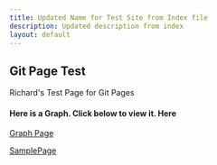 ```yaml
---
title: Updated Name for Test Site from Index file
description: Updated description from index
layout: default
---
```


##  Git Page Test

Richard's Test Page for Git Pages

#### Here is a Graph.  Click below to view it.  Here

[Graph Page](graph.html)

[SamplePage](page.md)
